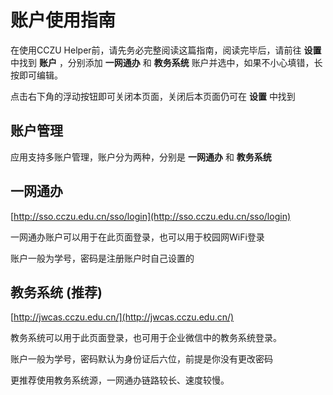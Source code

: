 # 账户使用指南

在使用CCZU Helper前，请先务必完整阅读这篇指南，阅读完毕后，请前往 **设置** 中找到 **账户** ，分别添加 **一网通办** 和 **教务系统** 账户并选中，如果不小心填错，长按即可编辑。

点击右下角的浮动按钮即可关闭本页面，关闭后本页面仍可在 **设置** 中找到

## 账户管理

应用支持多账户管理，账户分为两种，分别是 **一网通办** 和 **教务系统**

## 一网通办

[http://sso.cczu.edu.cn/sso/login](http://sso.cczu.edu.cn/sso/login)

一网通办账户可以用于在此页面登录，也可以用于校园网WiFi登录

账户一般为学号，密码是注册账户时自己设置的

## 教务系统 (推荐)

[http://jwcas.cczu.edu.cn/](http://jwcas.cczu.edu.cn/)

教务系统可以用于此页面登录，也可用于企业微信中的教务系统登录。

账户一般为学号，密码默认为身份证后六位，前提是你没有更改密码

更推荐使用教务系统源，一网通办链路较长、速度较慢。